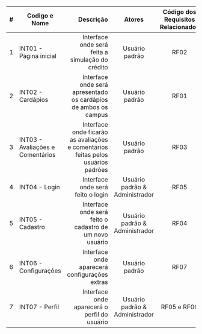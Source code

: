 | # | Codigo e Nome | Descrição     | Atores| Código dos Requisitos Relacionados |
| --- | ------------- |-------------:| :-----:|:-------------:|
| 1 | INT01 - Página inicial | Interface onde será feita a simulação do crédito | Usuário padrão | RF02 |
| 2 | INT02 - Cardápios | Interface onde será apresentado os cardápios de ambos os campus | Usuário padrão | RF01 |
| 3 | INT03 - Avaliações e Comentários| Interface onde ficarão as avaliações e comentários feitas pelos usuários padrões | Usuário padrão | RF03 |
| 4 | INT04 - Login | Interface onde será feito o login | Usuário padrão & Administrador | RF05 |
| 5 | INT05 - Cadastro | Interface onde será feito o cadastro de um novo usuário | Usuário padrão & Administrador | RF04 |
| 6 | INT06 - Configurações | Interface onde aparecerá configurações extras | Usuário padrão | RF07 |
| 7 | INT07 - Perfil | Interface onde aparecerá o perfil do usuário | Usuário padrão & Administrador | RF05 e RF06 |
